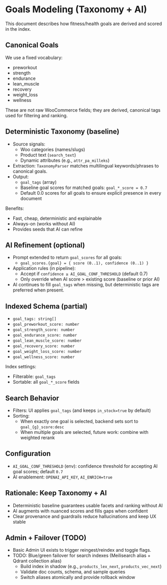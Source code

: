# Goals Modeling (Taxonomy + AI)

This document describes how fitness/health goals are derived and scored in the index.

## Canonical Goals

We use a fixed vocabulary:

- preworkout
- strength
- endurance
- lean_muscle
- recovery
- weight_loss
- wellness

These are not raw WooCommerce fields; they are derived, canonical tags used for filtering and ranking.

## Deterministic Taxonomy (baseline)

- Source signals:
  - Woo categories (names/slugs)
  - Product text (`search_text`)
  - Dynamic attributes (e.g., `attr_pa_milleks`)
- Extraction: `TaxonomyParser` matches multilingual keywords/phrases to canonical goals.
- Output:
  - `goal_tags` (array)
  - Baseline goal scores for matched goals: `goal_*_score = 0.7`
  - Default 0.0 scores for all goals to ensure explicit presence in every document

Benefits:
- Fast, cheap, deterministic and explainable
- Always-on (works without AI)
- Provides seeds that AI can refine

## AI Refinement (optional)

- Prompt extended to return `goal_scores` for all goals:
  - `goal_scores.{goal} = { score (0..1), confidence (0..1) }`
- Application rules (in pipeline):
  - Accept if `confidence ≥ AI_GOAL_CONF_THRESHOLD` (default 0.7)
  - Only override when AI score > existing score (baseline or prior AI)
- AI continues to fill `goal_tags` when missing, but deterministic tags are preferred when present.

## Indexed Schema (partial)

- `goal_tags: string[]`
- `goal_preworkout_score: number`
- `goal_strength_score: number`
- `goal_endurance_score: number`
- `goal_lean_muscle_score: number`
- `goal_recovery_score: number`
- `goal_weight_loss_score: number`
- `goal_wellness_score: number`

Index settings:
- Filterable: `goal_tags`
- Sortable: all `goal_*_score` fields

## Search Behavior

- Filters: UI applies `goal_tags` (and keeps `in_stock=true` by default)
- Sorting:
  - When exactly one goal is selected, backend sets sort to `goal_{g}_score:desc`
  - When multiple goals are selected, future work: combine with weighted rerank

## Configuration

- `AI_GOAL_CONF_THRESHOLD` (env): confidence threshold for accepting AI goal scores; default `0.7`
- AI enablement: `OPENAI_API_KEY`, `AI_ENRICH=true`

## Rationale: Keep Taxonomy + AI

- Deterministic baseline guarantees usable facets and ranking without AI
- AI augments with nuanced scores and fills gaps when confident
- Clear provenance and guardrails reduce hallucinations and keep UX stable

## Admin + Failover (TODO)

- Basic Admin UI exists to trigger reingest/reindex and toggle flags.
- TODO: Blue/green failover for search indexes (Meilisearch alias + Qdrant collection alias)
  - Build index in shadow (e.g., `products_lex_next`, `products_vec_next`)
  - Validate doc counts, schema, and sample queries
  - Switch aliases atomically and provide rollback window
